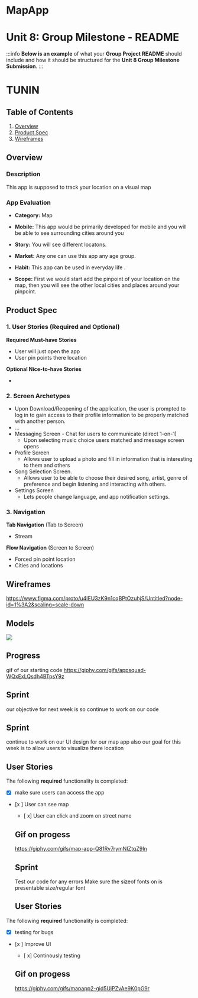 # MapApp
Unit 8: Group Milestone - README
===

:::info
**Below is an example** of what your **Group Project README** should include and how it should be structured for the **Unit 8 Group Milestone Submission**.
:::

# TUNIN

## Table of Contents
1. [Overview](#Overview)
1. [Product Spec](#Product-Spec)
1. [Wireframes](#Wireframes)

## Overview
### Description
This app is supposed to track your location on a visual map

### App Evaluation
- **Category:** Map
- **Mobile:** This app would be primarily developed for mobile and you will be able to see surrounding cities around you

- **Story:**  You will see different locatons.
- **Market:** Any one can use this app any age group.
- **Habit:** This app can be used in everyday life .
- **Scope:** First we would start add the pinpoint of your location on the map, then you will see the other local cities and places around your pinpoint.

## Product Spec
### 1. User Stories (Required and Optional)

**Required Must-have Stories**

* User will just open the app
* User pin points there location


**Optional Nice-to-have Stories**

*

### 2. Screen Archetypes


   * Upon Download/Reopening of the application, the user is prompted to log in to gain access to their profile information to be properly matched with another person. 
   * ...
* Messaging Screen - Chat for users to communicate (direct 1-on-1)
   * Upon selecting music choice users matched and message screen opens
* Profile Screen 
   * Allows user to upload a photo and fill in information that is interesting to them and others
* Song Selection Screen.
   * Allows user to be able to choose their desired song, artist, genre of preference and begin listening and interacting with others.
* Settings Screen
   * Lets people change language, and app notification settings.

### 3. Navigation

**Tab Navigation** (Tab to Screen)

* Stream



**Flow Navigation** (Screen to Screen)
* Forced pin point location
* Cities and locations

## Wireframes
https://www.figma.com/proto/u4IEU3zK9n1cqBPtOzuhjS/Untitled?node-id=1%3A2&scaling=scale-down

## Models
![](https://i.imgur.com/sJbZBgZ.jpg)


## Progress
gif of our starting code
https://giphy.com/gifs/appsquad-WQxExLQsdh4BTpsY9z

## Sprint
our objective for next week is so continue to work on our code

## Sprint
continue to work on our UI design for our map app
also our goal for this week is to allow users to visualize there location

## User Stories

The following **required** functionality is completed:
-[x] make sure users can access the app
- [x ] User can see map
  - [ x] User can click and zoom on street name
  
  ## Gif on progess
  https://giphy.com/gifs/map-app-Q81Rv7rymNIZtqZ9In
  
  
  ## Sprint
  Test our code for any errors
  Make sure the sizeof fonts on is presentable size/regular font
  
   ## User Stories

The following **required** functionality is completed:
-[x] testing for bugs 
- [x ] Improve UI
  - [ x] Continously testing
  
  ## Gif on progess
  https://giphy.com/gifs/mapapp2-gid5UjPZvAe9K0pG9r
  
  
  
  
  
  










